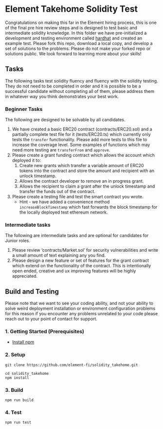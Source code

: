 # Element Takehome Solidity Test

Congratulations on making this far in the Element hiring process, this is one of the final pre hire review steps and is designed to test basic and intermediate solidity knowledge. In this folder we have pre-initialized a development and testing environment called [hardhat](https://hardhat.org/) and created an example test. Please fork this repo, download a local copy, and develop a set of solutions to the problems. Please do not make your forked repo or solutions public. We look forward to learning more about your skills!

## Tasks

The following tasks test solidity fluency and fluency with the solidity testing. They do not need to be completed in order and it is possible to be a successful candidate without completing all of them, please address them in whatever way you think demonstrates your best work.

### Beginner Tasks

The following are designed to be solvable by all candidates.

1) We have created a basic ERC20 contract (contracts/ERC20.sol) and a partially complete test file for it (tests/ERC20.ts) which currently only tests the `transfer` functionality. Please add more tests to this file to increase the coverage level. Some examples of functions which may need more testing are `transferFrom` and `approve`.
2) Please create a grant funding contract which allows the account which deployed it to:
    1) Create new grants which transfer a variable amount of ERC20 tokens into the contract and store the amount and recipient with an unlock timestamp.
    2) Allows the contract developer to remove an in progress grant.
    3) Allows the recipient to claim a grant after the unlock timestamp and transfer the funds out of the contract.
3) Please create a testing file and test the smart contract you wrote.
    * Hint - we have added a convenience method `increaseBlockTimestamp` which fast forwards the block timestamp for the locally deployed test ethereum network.

### Intermediate tasks

The following are intermediate tasks and are optional for candidates for Junior roles.

1) Please review ‘contracts/Market.sol’ for security vulnerabilities and write a small amount of text explaining any you find. 
2) Please design a new feature or set of features for the grant contract which extend on the functionality of the contract. This is intentionally open ended, creative and ux improving features will be highly appreciated.


## Build and Testing

Please note that we want to see your coding ability, and not your ability to solve weird deployment installation or environment configuration problems for this reason if you encounter any problems unrelated to your code please reach out to your point of contact for support.

### 1. Getting Started (Prerequisites)

- [Install npm](https://nodejs.org/en/download/)

### 2. Setup

```
git clone https://github.com/element-fi/solidity_takehome.git
```

```
cd solidity_takehome
npm install
```

### 3. Build

```
npm run build
```

### 4. Test

```
npm run test
```
